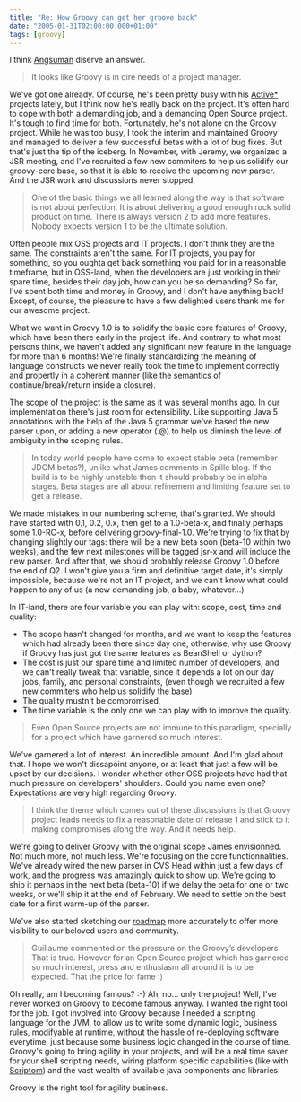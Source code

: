 ```yaml
---
title: "Re: How Groovy can get her groove back"
date: "2005-01-31T02:00:00.000+01:00"
tags: [groovy]
---
```


I think [Angsuman](http://blog.taragana.com/index.php?p=146) diserve an answer.

> It looks like Groovy is in dire needs of a project manager.

We've got one already. Of course, he's been pretty busy with his [Active\*](http://protique.com/) projects lately, but I think now he's really back on the project. It's often hard to cope with both a demanding job, and a demanding Open Source project. It's tough to find time for both. Fortunately, he's not alone on the Groovy project. While he was too busy, I took the interim and maintained Groovy and managed to deliver a few successful betas with a lot of bug fixes. But that's just the tip of the iceberg. In November, with Jeremy, we organized a JSR meeting, and I've recruited a few new commiters to help us solidify our groovy-core base, so that it is able to receive the upcoming new parser. And the JSR work and discussions never stopped.

> One of the basic things we all learned along the way is that software is not about perfection. It is about delivering a good enough rock solid product on time. There is always version 2 to add more features. Nobody expects version 1 to be the ultimate solution.

Often people mix OSS projects and IT projects. I don't think they are the same. The constraints aren't the same. For IT projects, you pay for something, so you oughta get back something you paid for in a reasonable timeframe, but in OSS-land, when the developers are just working in their spare time, besides their day job, how can you be so demanding? So far, I've spent both time and money in Groovy, and I don't have anything back! Except, of course, the pleasure to have a few delighted users thank me for our awesome project.

What we want in Groovy 1.0 is to solidify the basic core features of Groovy, which have been there early in the project life. And contrary to what most persons think, we haven't added any significant new feature in the language for more than 6 months! We're finally standardizing the meaning of language constructs we never really took the time to implement correctly and propertly in a coherent manner (like the semantics of continue/break/return inside a closure).

The scope of the project is the same as it was several months ago. In our implementation there's just room for extensibility. Like supporting Java 5 annotations with the help of the Java 5 grammar we've based the new parser upon, or adding a new operator (.@) to help us diminsh the level of ambiguity in the scoping rules.

> In today world people have come to expect stable beta (remember JDOM betas?), unlike what James comments in Spille blog. If the build is to be highly unstable then it should probably be in alpha stages. Beta stages are all about refinement and limiting feature set to get a release.

We made mistakes in our numbering scheme, that's granted. We should have started with 0.1, 0.2, 0.x, then get to a 1.0-beta-x, and finally perhaps some 1.0-RC-x, before delivering groovy-final-1.0. We're trying to fix that by changing slightly our tags: there will be a new beta soon (beta-10 within two weeks), and the few next milestones will be tagged jsr-x and will include the new parser. And after that, we should probably release Groovy 1.0 before the end of Q2. I won't give you a firm and definitive target date, it's simply impossible, because we're not an IT project, and we can't know what could happen to any of us (a new demanding job, a baby, whatever...)

In IT-land, there are four variable you can play with: scope, cost, time and quality:

*   The scope hasn't changed for months, and we want to keep the features which had already been there since day one, otherwise, why use Groovy if Groovy has just got the same features as BeanShell or Jython?
*   The cost is just our spare time and limited number of developers, and we can't really tweak that variable, since it depends a lot on our day jobs, family, and personal constraints, (even though we recruited a few new commiters who help us solidify the base)
*   The quality mustn't be compromised,
*   The time variable is the only one we can play with to improve the quality.

> Even Open Source projects are not immune to this paradigm, specially for a project which have garnered so much interest.

We've garnered a lot of interest. An incredible amount. And I'm glad about that. I hope we won't dissapoint anyone, or at least that just a few will be upset by our decisions. I wonder whether other OSS projects have had that much pressure on developers' shoulders. Could you name even one? Expectations are very high regarding Groovy.

> I think the theme which comes out of these discussions is that Groovy project leads needs to fix a reasonable date of release 1 and stick to it making compromises along the way. And it needs help.

We're going to deliver Groovy with the original scope James envisionned. Not much more, not much less. We're focusing on the core functionnalities. We've already wired the new parser in CVS Head within just a few days of work, and the progress was amazingly quick to show up. We're going to ship it perhaps in the next beta (beta-10) if we delay the beta for one or two weeks, or we'll ship it at the end of February. We need to settle on the best date for a first warm-up of the parser.

We've also started sketching our [roadmap](http://groovy.codehaus.org/Roadmap) more accurately to offer more visibility to our beloved users and community.

> Guillaume commented on the pressure on the Groovy’s developers. That is true. However for an Open Source project which has garnered so much interest, press and enthusiasm all around it is to be expected. That the price for fame :)

Oh really, am I becoming famous? :-) Ah, no... only the project! Well, I've never worked on Groovy to become famous anyway. I wanted the right tool for the job. I got involved into Groovy because I needed a scripting language for the JVM, to allow us to write some dynamic logic, business rules, modifyable at runtime, without the hassle of re-deploying software everytime, just because some business logic changed in the course of time. Groovy's going to bring agility in your projects, and will be a real time saver for your shell scripting needs, wiring platform specific capabilities (like with [Scriptom](http://groovy.codehaus.org/COM+Scripting)) and the vast wealth of available java components and libraries.

Groovy is the right tool for agility business.
